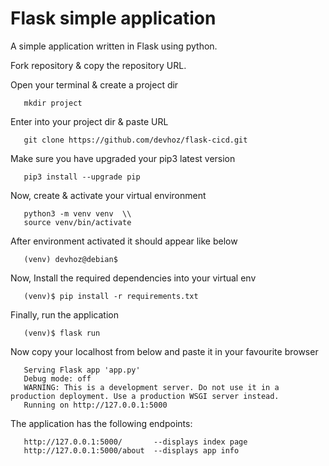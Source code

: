 
# Flask simple application
A simple application written in Flask using python.




Fork repository & copy the repository URL.

 Open your terminal & create a project dir
    
       mkdir project   
 Enter into your project dir & paste URL

       git clone https://github.com/devhoz/flask-cicd.git
 Make sure you have upgraded your pip3 latest version

       pip3 install --upgrade pip

 Now, create & activate your virtual environment 


       python3 -m venv venv  \\
       source venv/bin/activate
 After environment activated it should appear like below

       (venv) devhoz@debian$
 
 Now, Install the required dependencies into your virtual env

       (venv)$ pip install -r requirements.txt
    
 Finally, run the application

       (venv)$ flask run   
Now copy your localhost from below and paste it in your favourite browser 

  
       Serving Flask app 'app.py'
       Debug mode: off
       WARNING: This is a development server. Do not use it in a production deployment. Use a production WSGI server instead.
       Running on http://127.0.0.1:5000


The application has the following endpoints:

       http://127.0.0.1:5000/       --displays index page
       http://127.0.0.1:5000/about  --displays app info






 

    




